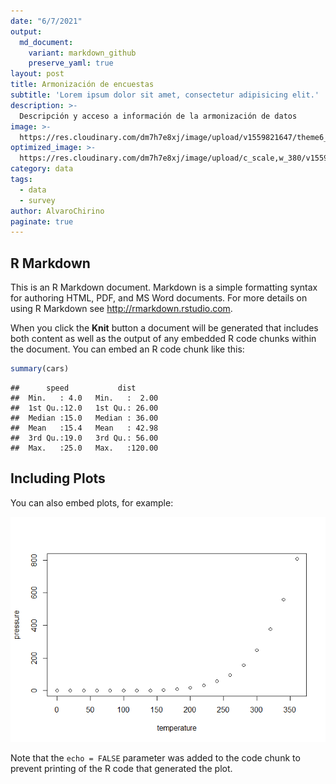 ```yaml
---
date: "6/7/2021"
output: 
  md_document:
    variant: markdown_github
    preserve_yaml: true
layout: post
title: Armonización de encuestas
subtitle: 'Lorem ipsum dolor sit amet, consectetur adipisicing elit.'
description: >-
  Descripción y acceso a información de la armonización de datos  
image: >-
  https://res.cloudinary.com/dm7h7e8xj/image/upload/v1559821647/theme6_qeeojf.jpg
optimized_image: >-
  https://res.cloudinary.com/dm7h7e8xj/image/upload/c_scale,w_380/v1559821647/theme6_qeeojf.jpg
category: data
tags:
  - data
  - survey
author: AlvaroChirino
paginate: true
---
```


## R Markdown

This is an R Markdown document. Markdown is a simple formatting syntax
for authoring HTML, PDF, and MS Word documents. For more details on
using R Markdown see <http://rmarkdown.rstudio.com>.

When you click the **Knit** button a document will be generated that
includes both content as well as the output of any embedded R code
chunks within the document. You can embed an R code chunk like this:

``` r
summary(cars)
```

    ##      speed           dist       
    ##  Min.   : 4.0   Min.   :  2.00  
    ##  1st Qu.:12.0   1st Qu.: 26.00  
    ##  Median :15.0   Median : 36.00  
    ##  Mean   :15.4   Mean   : 42.98  
    ##  3rd Qu.:19.0   3rd Qu.: 56.00  
    ##  Max.   :25.0   Max.   :120.00

## Including Plots

You can also embed plots, for example:

![](2021-07-06-armonizacion_files/figure-markdown_github/pressure-1.png)

Note that the `echo = FALSE` parameter was added to the code chunk to
prevent printing of the R code that generated the plot.
